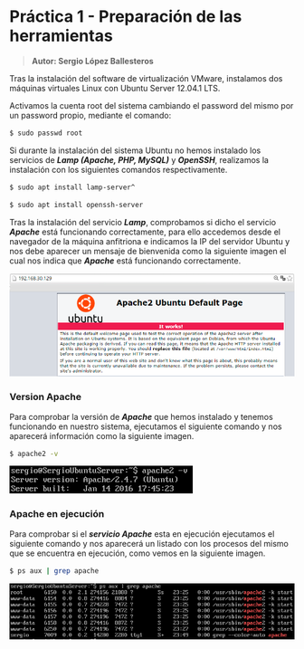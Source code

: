 # Práctica 1 - Preparación de las herramientas
> **Autor: Sergio López Ballesteros**

Tras la instalación del software de virtualización VMware, instalamos dos máquinas virtuales Linux con Ubuntu Server 12.04.1 LTS.

Activamos la cuenta root del sistema cambiando el password del mismo por un password propio, mediante el comando:
```sh
$ sudo passwd root
```

Si durante la instalación del sistema Ubuntu no hemos instalado los servicios de ***Lamp (Apache, PHP, MySQL)*** y ***OpenSSH***, realizamos la instalación con los siguientes comandos respectivamente.
```sh
$ sudo apt install lamp-server^
```

```sh
$ sudo apt install openssh-server
```

Tras la instalación del servicio ***Lamp***, comprobamos si dicho el servicio ***Apache*** está funcionando correctamente, para ello accedemos desde el navegador de la máquina anfitriona e indicamos la IP del servidor Ubuntu y nos debe aparecer un mensaje de bienvenida como la siguiente imagen el cual nos indica que ***Apache*** está funcionando correctamente.

![Servicio Apache en funcionamiento][captura1]



### Version Apache
Para comprobar la versión de ***Apache*** que hemos instalado y tenemos funcionando en nuestro sistema, ejecutamos el siguiente comando y nos aparecerá información como la siguiente imagen.

```sh
$ apache2 -v
```

![Version Servidor Apache][captura2]

### Apache en ejecución
Para comprobar si el ***servicio Apache*** esta en ejecución ejecutamos el siguiente comando y nos aparecerá un listado con los procesos del mismo que se encuentra en ejecución, como vemos en la siguiente imagen.

```sh
$ ps aux | grep apache
```

![Servicio Apache en ejecucion][captura3]

   [captura1]: https://github.com/sergiol29/UGR_SWAP/blob/master/Practica1/capturas/Ejercicio1_ApacheRun.PNG "Servicio Apache en funcionamiento"
   [captura2]: https://github.com/sergiol29/UGR_SWAP/blob/master/Practica1/capturas/Ejercicio1_VersionApache.PNG "Versión servidor Apache"
   [captura3]: https://github.com/sergiol29/UGR_SWAP/blob/master/Practica1/capturas/Ejercicio1_ServicioApache.PNG "Servicio Apache en ejecucion"

